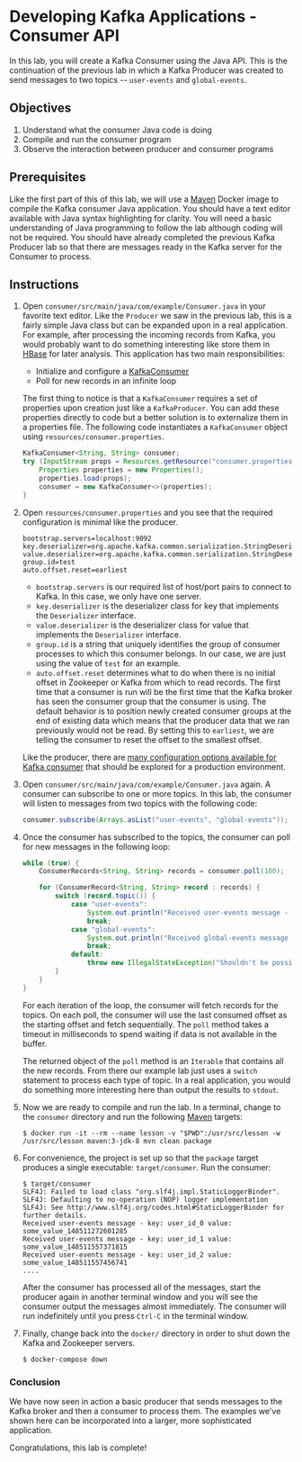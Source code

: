 # Developing Kafka Applications - Consumer API

In this lab, you will create a Kafka Consumer using the Java API. This is the continuation of the previous lab in which a Kafka Producer was created to send messages to two topics -- `user-events` and `global-events`.

## Objectives

1. Understand what the consumer Java code is doing
2. Compile and run the consumer program
2. Observe the interaction between producer and consumer programs

## Prerequisites

Like the first part of this of this lab, we will use a [Maven](https://maven.apache.org/) Docker image to compile the Kafka consumer Java application. You should have a text editor available with Java syntax highlighting for clarity. You will need a basic understanding of Java programming to follow the lab although coding will not be required. You should have already completed the previous Kafka Producer lab so that there are messages ready in the Kafka server for the Consumer to process.

## Instructions
1. Open `consumer/src/main/java/com/example/Consumer.java` in your favorite text editor. Like the `Producer` we saw in the previous lab, this is a fairly simple Java class but can be expanded upon in a real application. For example, after processing the incoming records from Kafka, you would probably want to do something interesting like store them in [HBase](https://hbase.apache.org/) for later analysis. This application has two main responsibilities:

    * Initialize and configure a [KafkaConsumer](http://kafka.apache.org/0100/javadoc/org/apache/kafka/clients/consumer/KafkaConsumer.html)
    * Poll for new records in an infinite loop

    The first thing to notice is that a `KafkaConsumer` requires a set of properties upon creation just like a `KafkaProducer`. You can add these properties directly to code but a better solution is to externalize them in a properties file. The following code instantiates a `KafkaConsumer` object using `resources/consumer.properties`.

    ```java
    KafkaConsumer<String, String> consumer;
    try (InputStream props = Resources.getResource("consumer.properties").openStream()) {
        Properties properties = new Properties();
        properties.load(props);
        consumer = new KafkaConsumer<>(properties);
    }
    ```

1. Open `resources/consumer.properties` and you see that the required configuration is minimal like the producer.

    ```
    bootstrap.servers=localhost:9092
    key.deserializer=org.apache.kafka.common.serialization.StringDeserializer
    value.deserializer=org.apache.kafka.common.serialization.StringDeserializer
    group.id=test
    auto.offset.reset=earliest
    ```

    * `bootstrap.servers` is our required list of host/port pairs to connect to Kafka. In this case, we only have one server.
    * `key.deserializer` is the deserializer class for key that implements the `Deserializer` interface.
    * `value.deserializer` is the deserializer class for value that implements the `Deserializer` interface.
    * `group.id` is a string that uniquely identifies the group of consumer processes to which this consumer belongs. In our case, we are just using the value of `test` for an example.
    * `auto.offset.reset` determines what to do when there is no initial offset in Zookeeper or Kafka from which to read records. The first time that a consumer is run will be the first time that the Kafka broker has seen the consumer group that the consumer is using. The default behavior is to position newly created consumer groups at the end of existing data which means that the producer data that we ran previously would not be read. By setting this to `earliest`, we are telling the consumer to reset the offset to the smallest offset.

    Like the producer, there are [many configuration options available for Kafka consumer](http://kafka.apache.org/documentation.html#consumerconfigs) that should be explored for a production environment.

1. Open `consumer/src/main/java/com/example/Consumer.java` again. A consumer can subscribe to one or more topics. In this lab, the consumer will listen to messages from two topics with the following code:

    ```java
    consumer.subscribe(Arrays.asList("user-events", "global-events"));
    ```

1. Once the consumer has subscribed to the topics, the consumer can poll for new messages in the following loop:

    ```java
    while (true) {
        ConsumerRecords<String, String> records = consumer.poll(100);

        for (ConsumerRecord<String, String> record : records) {
            switch (record.topic()) {
                case "user-events":
                    System.out.println("Received user-events message - key: " + record.key() + " value: " + record.value());
                    break;
                case "global-events":
                    System.out.println("Received global-events message - value: " + record.value());
                    break;
                default:
                    throw new IllegalStateException("Shouldn't be possible to get message on topic " + record.topic());
            }
        }
    }
    ```

    For each iteration of the loop, the consumer will fetch records for the topics. On each poll, the consumer will use the last consumed offset as the starting offset and fetch sequentially. The `poll` method takes a timeout in milliseconds to spend waiting if data is not available in the buffer.

    The returned object of the `poll` method is an `Iterable` that contains all the new records. From there our example lab just uses a `switch` statement to process each type of topic. In a real application, you would do something more interesting here than output the results to `stdout`.

1. Now we are ready to compile and run the lab. In a terminal, change to the `consumer` directory and run the following  [Maven](https://maven.apache.org/) targets:

    ```
    $ docker run -it --rm --name lesson -v "$PWD":/usr/src/lesson -w /usr/src/lesson maven:3-jdk-8 mvn clean package
    ```

1. For convenience, the project is set up so that the `package` target produces a single executable: `target/consumer`. Run the consumer:

    ```
    $ target/consumer
    SLF4J: Failed to load class "org.slf4j.impl.StaticLoggerBinder".
    SLF4J: Defaulting to no-operation (NOP) logger implementation
    SLF4J: See http://www.slf4j.org/codes.html#StaticLoggerBinder for further details.
    Received user-events message - key: user_id_0 value: some_value_148511272601285
    Received user-events message - key: user_id_1 value: some_value_148511557371815
    Received user-events message - key: user_id_2 value: some_value_148511557456741
    ....
    ```

    After the consumer has processed all of the messages, start the producer again in another terminal window and you will see the consumer output the messages almost immediately. The consumer will run indefinitely until you press `Ctrl-C` in the terminal window.

1. Finally, change back into the `docker/` directory in order to shut down the Kafka and Zookeeper servers.

    ```
    $ docker-compose down
    ```

### Conclusion
We have now seen in action a basic producer that sends messages to the Kafka broker and then a consumer to process them. The examples we've shown here can be incorporated into a larger, more sophisticated application.

Congratulations, this lab is complete!
